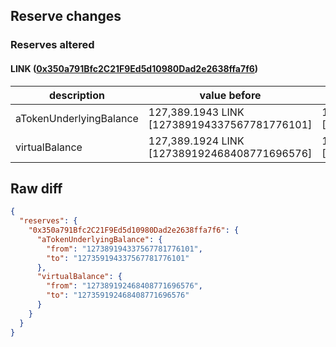 ## Reserve changes

### Reserves altered

#### LINK ([0x350a791Bfc2C21F9Ed5d10980Dad2e2638ffa7f6](https://optimistic.etherscan.io/address/0x350a791Bfc2C21F9Ed5d10980Dad2e2638ffa7f6))

| description | value before | value after |
| --- | --- | --- |
| aTokenUnderlyingBalance | 127,389.1943 LINK [127389194337567781776101] | 127,359.1943 LINK [127359194337567781776101] |
| virtualBalance | 127,389.1924 LINK [127389192468408771696576] | 127,359.1924 LINK [127359192468408771696576] |


## Raw diff

```json
{
  "reserves": {
    "0x350a791Bfc2C21F9Ed5d10980Dad2e2638ffa7f6": {
      "aTokenUnderlyingBalance": {
        "from": "127389194337567781776101",
        "to": "127359194337567781776101"
      },
      "virtualBalance": {
        "from": "127389192468408771696576",
        "to": "127359192468408771696576"
      }
    }
  }
}
```